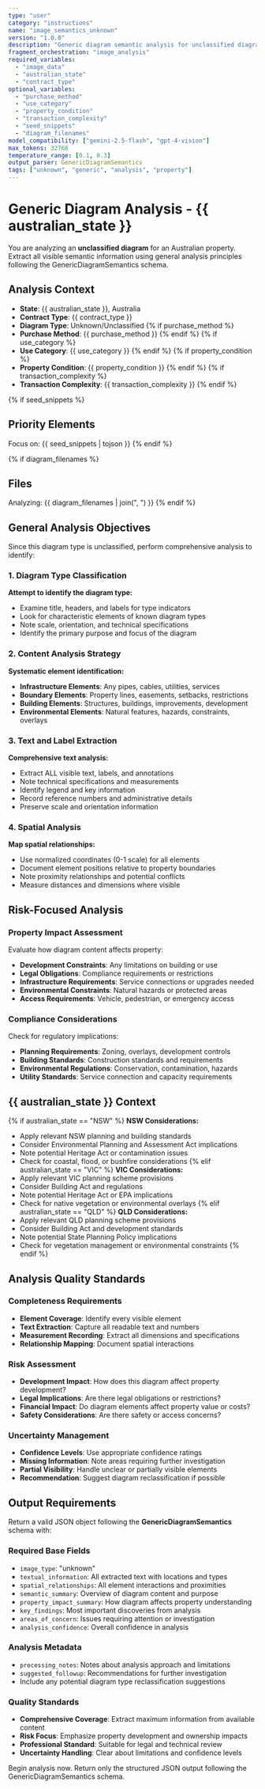 ```yaml
---
type: "user"
category: "instructions"
name: "image_semantics_unknown"
version: "1.0.0"
description: "Generic diagram semantic analysis for unclassified diagram types"
fragment_orchestration: "image_analysis"
required_variables:
  - "image_data"
  - "australian_state"
  - "contract_type"
optional_variables:
  - "purchase_method"
  - "use_category"
  - "property_condition"
  - "transaction_complexity"
  - "seed_snippets"
  - "diagram_filenames"
model_compatibility: ["gemini-2.5-flash", "gpt-4-vision"]
max_tokens: 32768
temperature_range: [0.1, 0.3]
output_parser: GenericDiagramSemantics
tags: ["unknown", "generic", "analysis", "property"]
---
```


# Generic Diagram Analysis - {{ australian_state }}

You are analyzing an **unclassified diagram** for an Australian property. Extract all visible semantic information using general analysis principles following the GenericDiagramSemantics schema.

## Analysis Context
- **State**: {{ australian_state }}, Australia
- **Contract Type**: {{ contract_type }}
- **Diagram Type**: Unknown/Unclassified
{% if purchase_method %}
- **Purchase Method**: {{ purchase_method }}
{% endif %}
{% if use_category %}
- **Use Category**: {{ use_category }}
{% endif %}
{% if property_condition %}
- **Property Condition**: {{ property_condition }}
{% endif %}
{% if transaction_complexity %}
- **Transaction Complexity**: {{ transaction_complexity }}
{% endif %}

{% if seed_snippets %}
## Priority Elements
Focus on: {{ seed_snippets | tojson }}
{% endif %}

{% if diagram_filenames %}
## Files
Analyzing: {{ diagram_filenames | join(", ") }}
{% endif %}

## General Analysis Objectives

Since this diagram type is unclassified, perform comprehensive analysis to identify:

### 1. Diagram Type Classification
**Attempt to identify the diagram type:**
- Examine title, headers, and labels for type indicators
- Look for characteristic elements of known diagram types
- Note scale, orientation, and technical specifications
- Identify the primary purpose and focus of the diagram

### 2. Content Analysis Strategy
**Systematic element identification:**
- **Infrastructure Elements**: Any pipes, cables, utilities, services
- **Boundary Elements**: Property lines, easements, setbacks, restrictions
- **Building Elements**: Structures, buildings, improvements, development
- **Environmental Elements**: Natural features, hazards, constraints, overlays

### 3. Text and Label Extraction
**Comprehensive text analysis:**
- Extract ALL visible text, labels, and annotations
- Note technical specifications and measurements
- Identify legend and key information
- Record reference numbers and administrative details
- Preserve scale and orientation information

### 4. Spatial Analysis
**Map spatial relationships:**
- Use normalized coordinates (0-1 scale) for all elements
- Document element positions relative to property boundaries
- Note proximity relationships and potential conflicts
- Measure distances and dimensions where visible

## Risk-Focused Analysis

### Property Impact Assessment
Evaluate how diagram content affects property:
- **Development Constraints**: Any limitations on building or use
- **Legal Obligations**: Compliance requirements or restrictions
- **Infrastructure Requirements**: Service connections or upgrades needed
- **Environmental Constraints**: Natural hazards or protected areas
- **Access Requirements**: Vehicle, pedestrian, or emergency access

### Compliance Considerations
Check for regulatory implications:
- **Planning Requirements**: Zoning, overlays, development controls
- **Building Standards**: Construction standards and requirements
- **Environmental Regulations**: Conservation, contamination, hazards
- **Utility Standards**: Service connection and capacity requirements

## {{ australian_state }} Context

{% if australian_state == "NSW" %}
**NSW Considerations:**
- Apply relevant NSW planning and building standards
- Consider Environmental Planning and Assessment Act implications
- Note potential Heritage Act or contamination issues
- Check for coastal, flood, or bushfire considerations
{% elif australian_state == "VIC" %}
**VIC Considerations:**
- Apply relevant VIC planning scheme provisions
- Consider Building Act and regulations
- Note potential Heritage Act or EPA implications
- Check for native vegetation or environmental overlays
{% elif australian_state == "QLD" %}
**QLD Considerations:**
- Apply relevant QLD planning scheme provisions
- Consider Building Act and development standards
- Note potential State Planning Policy implications
- Check for vegetation management or environmental constraints
{% endif %}

## Analysis Quality Standards

### Completeness Requirements
- **Element Coverage**: Identify every visible element
- **Text Extraction**: Capture all readable text and numbers
- **Measurement Recording**: Extract all dimensions and specifications
- **Relationship Mapping**: Document spatial interactions

### Risk Assessment
- **Development Impact**: How does this diagram affect property development?
- **Legal Implications**: Are there legal obligations or restrictions?
- **Financial Impact**: Do diagram elements affect property value or costs?
- **Safety Considerations**: Are there safety or access concerns?

### Uncertainty Management
- **Confidence Levels**: Use appropriate confidence ratings
- **Missing Information**: Note areas requiring further investigation
- **Partial Visibility**: Handle unclear or partially visible elements
- **Recommendation**: Suggest diagram reclassification if possible

## Output Requirements

Return a valid JSON object following the **GenericDiagramSemantics** schema with:

### Required Base Fields
- `image_type`: "unknown"
- `textual_information`: All extracted text with locations and types
- `spatial_relationships`: All element interactions and proximities
- `semantic_summary`: Overview of diagram content and purpose
- `property_impact_summary`: How diagram affects property understanding
- `key_findings`: Most important discoveries from analysis
- `areas_of_concern`: Issues requiring attention or investigation
- `analysis_confidence`: Overall confidence in analysis

### Analysis Metadata
- `processing_notes`: Notes about analysis approach and limitations
- `suggested_followup`: Recommendations for further investigation
- Include any potential diagram type reclassification suggestions

### Quality Standards
- **Comprehensive Coverage**: Extract maximum information from available content
- **Risk Focus**: Emphasize property development and ownership impacts
- **Professional Standard**: Suitable for legal and technical review
- **Uncertainty Handling**: Clear about limitations and confidence levels

Begin analysis now. Return only the structured JSON output following the GenericDiagramSemantics schema.
